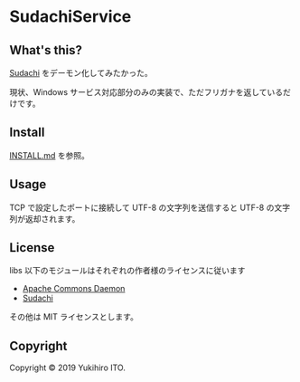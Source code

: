 # SudachiService

## What's this?

[Sudachi](https://github.com/WorksApplications/Sudachi) をデーモン化してみたかった。

現状、Windows サービス対応部分のみの実装で、ただフリガナを返しているだけです。

## Install

[INSTALL.md](./INSTALL.md) を参照。

## Usage

TCP で設定したポートに接続して UTF-8 の文字列を送信すると UTF-8 の文字列が返却されます。

## License

libs 以下のモジュールはそれぞれの作者様のライセンスに従います

- [Apache Commons Daemon](https://commons.apache.org/daemon/)
- [Sudachi](https://github.com/WorksApplications/Sudachi)

その他は MIT ライセンスとします。

## Copyright

Copyright &copy; 2019 Yukihiro ITO.
